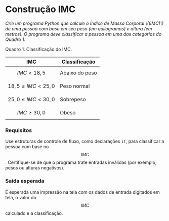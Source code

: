 # Construção IMC

_Crie um programa Python que calcule o Índice de Massa Corporal \\((IMC)\\) de uma pessoa com base em seu peso (em quilogramas) e altura (em metros). O programa deve classificar a pessoa em uma das categorias do Quadro 1._

Quadro 1. Classificação do IMC.

| IMC                      | Classificação  |
| ------------------------ | -------------- |
| $$IMC < 18,5$$           | Abaixo do peso |
| $$18,5 \leq IMC < 25,0$$ | Peso normal    |
| $$25,0 \leq IMC < 30,0$$ | Sobrepeso      |
| $$IMC \geq 30,0$$        | Obeso          |

### Requisitos

Use estruturas de controle de fluxo, como declarações `if`, para classificar a pessoa com base no $$IMC$$. Certifique-se de que o programa trate entradas inválidas (por exemplo, pesos ou alturas negativos).

### Saída esperada

É esperada uma impressão na tela com os dados de entrada digitados em tela, o valor do $$IMC$$ calculado e a classificação.
